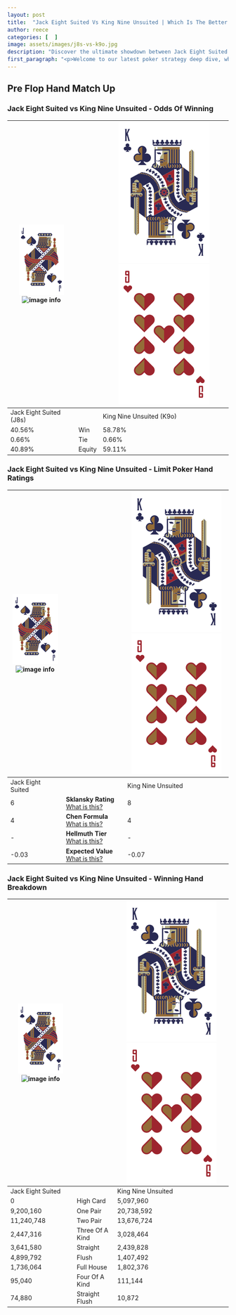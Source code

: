 ```yaml
---
layout: post
title:  "Jack Eight Suited Vs King Nine Unsuited | Which Is The Better Hand In Poker? A Complete Guide"
author: reece
categories: [  ]
image: assets/images/j8s-vs-k9o.jpg
description: "Discover the ultimate showdown between Jack Eight Suited and King Nine Unsuited in poker! Uncover the odds, strategies, and scenarios where one hand triumphs over the other. Get ready to up your poker game with this thrilling analysis."
first_paragraph: "<p>Welcome to our latest poker strategy deep dive, where we're pitting two distinct hands against each other in a high-stakes showdown: Jack Eight Suited vs King Nine Unsuited.</p><p>In the dynamic world of poker, every decision counts, and knowing which hand holds the upper hand is key to your success at the table.</p><p>In this article, we'll dissect these two hands, explore the scenarios where one dominates the other, and equip you with the knowledge to make strategic choices that can tip the odds in your favor.</p><p>Get ready to unravel the intriguing dynamics of these poker hands and elevate your game to new heights.</p>"
---
```




[comment]: # (sp0)

## Pre Flop Hand Match Up

<div class="table hand-ratings" markdown="1"> 



### Jack Eight Suited vs King Nine Unsuited - Odds Of Winning


    
| ![image info](assets/images/hand1/J.png) ![image info](assets/images/hand1/8s.png) |  | ![image info](assets/images/hand2/K.png) ![image info](assets/images/hand2/9o.png) |
| -------- | -------- | -------- |
| Jack Eight Suited (J8s) |  | King Nine Unsuited (K9o) |
| 40.56% | Win | 58.78% |
| 0.66% | Tie | 0.66% |
| 40.89% | Equity | 59.11% |




[comment]: # (sp1)



### Jack Eight Suited vs King Nine Unsuited - Limit Poker Hand Ratings


    
| ![image info](assets/images/hand1/J.png) ![image info](assets/images/hand1/8s.png) |  | ![image info](assets/images/hand2/K.png) ![image info](assets/images/hand2/9o.png) |
| -------- | -------- | -------- |
| Jack Eight Suited |  | King Nine Unsuited |
| 6 | **Sklansky Rating** [What is this?](/sklansky-rating-explained) | 8 |
| 4 | **Chen Formula** [What is this?](/chen-formula-explained) | 4 |
| - | **Hellmuth Tier** [What is this?](/Hellmuth-tier-explained) | - |
| -0.03 | **Expected Value** [What is this?](/expected-value-explained) | -0.07 |




[comment]: # (sp2)



### Jack Eight Suited vs King Nine Unsuited - Winning Hand Breakdown


    
| ![image info](assets/images/hand1/J.png) ![image info](assets/images/hand1/8s.png) |  | ![image info](assets/images/hand2/K.png) ![image info](assets/images/hand2/9o.png) |
| -------- | -------- | -------- |
| Jack Eight Suited |  | King Nine Unsuited |
| 0 | High Card | 5,097,960 |
| 9,200,160 | One Pair | 20,738,592 |
| 11,240,748 | Two Pair | 13,676,724 |
| 2,447,316 | Three Of A Kind | 3,028,464 |
| 3,641,580 | Straight | 2,439,828 |
| 4,899,792 | Flush | 1,407,492 |
| 1,736,064 | Full House | 1,802,376 |
| 95,040 | Four Of A Kind | 111,144 |
| 74,880 | Straight Flush | 10,872 |




[comment]: # (sp3)



</div>

[comment]: # (sp4)



[comment]: # (sp5)

